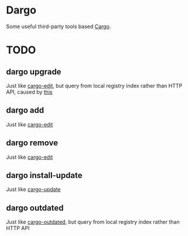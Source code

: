 # Dargo

Some useful third-party tools based [Cargo](https://github.com/rust-lang/cargo).

# TODO 

## dargo upgrade 

Just like [cargo-edit](https://github.com/killercup/cargo-edit), but query from local registry index rather than HTTP API, caused by [this](https://github.com/killercup/cargo-edit/pull/292#issuecomment-490436530)

## dargo add

Just like [cargo-edit](https://github.com/killercup/cargo-edit)

## dargo remove

Just like [cargo-edit](https://github.com/killercup/cargo-edit)

## dargo install-update

Just like [cargo-update](https://github.com/nabijaczleweli/cargo-update)

## dargo outdated

Just like [cargo-outdated](https://github.com/kbknapp/cargo-outdated), but query from local registry index rather than HTTP API